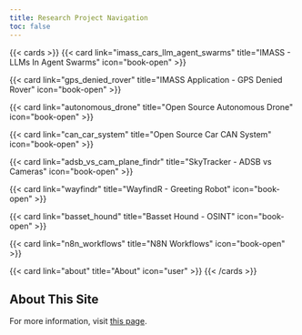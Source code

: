 ```yaml
---
title: Research Project Navigation
toc: false
---
```


{{< cards >}}
  {{< card link="imass_cars_llm_agent_swarms" title="IMASS - LLMs In Agent Swarms" icon="book-open" >}}

  {{< card link="gps_denied_rover" title="IMASS Application - GPS Denied Rover" icon="book-open" >}}

  {{< card link="autonomous_drone" title="Open Source Autonomous Drone" icon="book-open" >}}

  {{< card link="can_car_system" title="Open Source Car CAN System" icon="book-open" >}}

  {{< card link="adsb_vs_cam_plane_findr" title="SkyTracker - ADSB vs Cameras" icon="book-open" >}}

  {{< card link="wayfindr" title="WayfindR - Greeting Robot" icon="book-open" >}}

  {{< card link="basset_hound" title="Basset Hound - OSINT" icon="book-open" >}}

  {{< card link="n8n_workflows" title="N8N Workflows" icon="book-open" >}}

  {{< card link="about" title="About" icon="user" >}}
{{< /cards >}}

## About This Site

For more information, visit [this page](/research/about).

